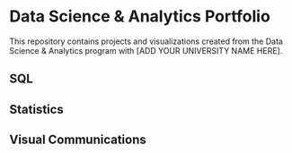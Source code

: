 # Data Science & Analytics Portfolio
This repository contains projects and visualizations created from the Data Science & Analytics program with [ADD YOUR UNIVERSITY NAME HERE].

## SQL

## Statistics

## Visual Communications
